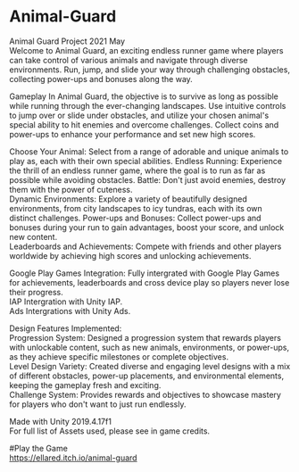 # Animal-Guard
Animal Guard Project 2021 May   
Welcome to Animal Guard, an exciting endless runner game where players can take control of various animals and navigate through diverse environments. 
Run, jump, and slide your way through challenging obstacles, collecting power-ups and bonuses along the way.

Gameplay
In Animal Guard, the objective is to survive as long as possible while running through the ever-changing landscapes. 
Use intuitive controls to jump over or slide under obstacles, and utilize your chosen animal's special ability to hit enemies and overcome challenges.
Collect coins and power-ups to enhance your performance and set new high scores.

Choose Your Animal: Select from a range of adorable and unique animals to play as, each with their own special abilities. 
Endless Running: Experience the thrill of an endless runner game, where the goal is to run as far as possible while avoiding obstacles. 
Battle: Don't just avoid enemies, destroy them with the power of cuteness.  
Dynamic Environments: Explore a variety of beautifully designed environments, from city landscapes to icy tundras, each with its own distinct challenges. 
Power-ups and Bonuses: Collect power-ups and bonuses during your run to gain advantages, boost your score, and unlock new content.  
Leaderboards and Achievements: Compete with friends and other players worldwide by achieving high scores and unlocking achievements.  

Google Play Games Integration: Fully intergrated with Google Play Games for achievements, leaderboards and cross device play so players never lose their progress.  
IAP Intergration with Unity IAP.  
Ads Intergrations with Unity Ads.

  
Design Features Implemented:  
Progression System: Designed a progression system that rewards players with unlockable content, such as new animals, environments, or power-ups, as they achieve specific milestones or complete objectives.    
Level Design Variety: Created diverse and engaging level designs with a mix of different obstacles, power-up placements, and environmental elements, keeping the gameplay fresh and exciting.   
Challenge System: Provides rewards and objectives to showcase mastery for players who don't want to just run endlessly.   



Made with Unity 2019.4.17f1   
For full list of Assets used, please see in game credits. 


#Play the Game  
https://ellared.itch.io/animal-guard
